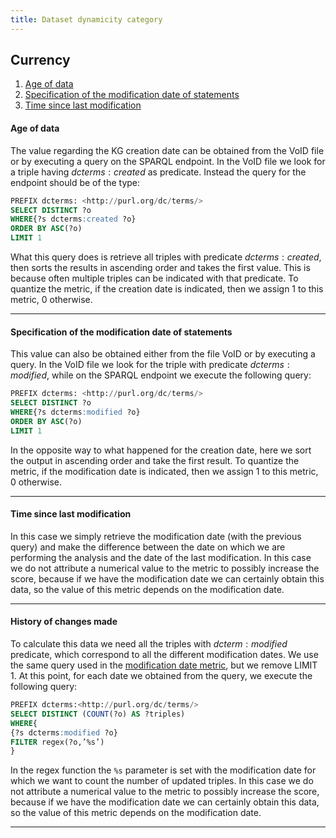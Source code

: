 ```yaml
---
title: Dataset dynamicity category
---
```


## Currency
1. [Age of data](#age-of-data)
2. [Specification of the modification date of statements](#specification-of-the-modification-date-of-statements)
3. [Time since last modification](#time-since-last-modification)

#### **Age of data**
The value regarding the KG creation date can be obtained from the VoID file or by executing a query on the SPARQL endpoint. In the VoID file we look for a triple having $dcterms:created$ as predicate. Instead the query for the endpoint should be of the type:

```sql
PREFIX dcterms: <http://purl.org/dc/terms/>
SELECT DISTINCT ?o
WHERE{?s dcterms:created ?o}
ORDER BY ASC(?o)
LIMIT 1
```
What this query does is retrieve all triples with predicate
$dcterms:created$, then sorts the results in ascending order and takes the
first value. This is because often multiple triples can be indicated
with that predicate. To quantize the metric, if the creation date is indicated, then we assign 1 to this metric, 0 otherwise.

---

#### **Specification of the modification date of statements**
This value can also be obtained either from the file
VoID or by executing a query. In the VoID file we look for the triple with predicate $dcterms:modified$, while on the SPARQL endpoint we execute the following query:

```sql
PREFIX dcterms: <http://purl.org/dc/terms/>
SELECT DISTINCT ?o
WHERE{?s dcterms:modified ?o}
ORDER BY ASC(?o)
LIMIT 1
```
In the opposite way to what happened for the creation date, here we sort the output in ascending order and take the first result. To quantize the metric, if the modification date is indicated, then we assign 1 to this metric, 0 otherwise.

---

#### **Time since last modification**
In this case we simply retrieve the modification date (with the previous query) and make the difference between the date on which we are performing the analysis and the date of the last modification. In this case we do not attribute a numerical value to the metric to possibly increase the score, because if we have the modification date we can certainly obtain this data, so the value of this metric depends on the modification date.

---

#### **History of changes made**
To calculate this data we need all the triples with $dcterm:modified$ predicate, which correspond to all the different modification dates. We use the same query used in the [modification date metric](#modification-date), but we remove LIMIT 1. At this point, for each date we obtained from the query, we execute the following query:

```sql
PREFIX dcterms:<http://purl.org/dc/terms/>
SELECT DISTINCT (COUNT(?o) AS ?triples)
WHERE{
{?s dcterms:modified ?o}
FILTER regex(?o,’%s’)
}
```
In the regex function the ```%s``` parameter is set with the modification date for which we want to count the number of updated triples. In this case we do not attribute a numerical value to the metric to possibly increase the score, because if we have the modification date we can certainly obtain this data, so the value of this metric depends on the modification date.

---